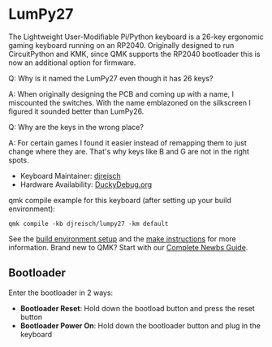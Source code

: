 # LumPy27

The Lightweight User-Modifiable Pi/Python keyboard is a 26-key ergonomic gaming keyboard running on an RP2040. Originally designed to run CircuitPython and KMK, since QMK supports the RP2040 bootloader this is now an additional option for firmware.

Q: Why is it named the LumPy27 even though it has 26 keys?

A: When originally designing the PCB and coming up with a name, I miscounted the switches. With the name emblazoned on the silkscreen I figured it sounded better than LumPy26.

Q: Why are the keys in the wrong place?

A: For certain games I found it easier instead of remapping them to just change where they are. That's why keys like B and G are not in the right spots. 

* Keyboard Maintainer: [djreisch](https://github.com/djreisch)
* Hardware Availability: [DuckyDebug.org](https://duckydebug.org/products/lumpy27-ergonomic-gaming-keyboard)

qmk compile example for this keyboard (after setting up your build environment):

    qmk compile -kb djreisch/lumpy27 -km default

See the [build environment setup](https://docs.qmk.fm/#/getting_started_build_tools) and the [make instructions](https://docs.qmk.fm/#/getting_started_make_guide) for more information. Brand new to QMK? Start with our [Complete Newbs Guide](https://docs.qmk.fm/#/newbs).

## Bootloader

Enter the bootloader in 2 ways:

* **Bootloader Reset**: Hold down the bootload button and press the reset button
* **Bootloader Power On**: Hold down the bootloader button and plug in the keyboard


